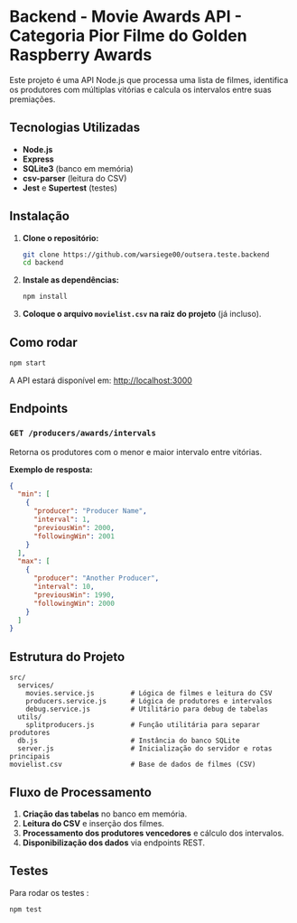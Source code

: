 # Backend - Movie Awards API - Categoria Pior Filme do Golden Raspberry Awards

Este projeto é uma API Node.js que processa uma lista de filmes, identifica os produtores com múltiplas vitórias e calcula os intervalos entre suas premiações.

## Tecnologias Utilizadas

- **Node.js**
- **Express**
- **SQLite3** (banco em memória)
- **csv-parser** (leitura do CSV)
- **Jest** e **Supertest** (testes)

## Instalação

1. **Clone o repositório:**
   ```bash
   git clone https://github.com/warsiege00/outsera.teste.backend
   cd backend
   ```

2. **Instale as dependências:**
   ```bash
   npm install
   ```

3. **Coloque o arquivo `movielist.csv` na raiz do projeto** (já incluso).

## Como rodar

```bash
npm start
```

A API estará disponível em: [http://localhost:3000](http://localhost:3000)

## Endpoints

### `GET /producers/awards/intervals`

Retorna os produtores com o menor e maior intervalo entre vitórias.

**Exemplo de resposta:**
```json
{
  "min": [
    {
      "producer": "Producer Name",
      "interval": 1,
      "previousWin": 2000,
      "followingWin": 2001
    }
  ],
  "max": [
    {
      "producer": "Another Producer",
      "interval": 10,
      "previousWin": 1990,
      "followingWin": 2000
    }
  ]
}
```
## Estrutura do Projeto

```
src/
  services/
    movies.service.js         # Lógica de filmes e leitura do CSV
    producers.service.js      # Lógica de produtores e intervalos
    debug.service.js          # Utilitário para debug de tabelas
  utils/
    splitproducers.js         # Função utilitária para separar produtores
  db.js                       # Instância do banco SQLite
  server.js                   # Inicialização do servidor e rotas principais
movielist.csv                 # Base de dados de filmes (CSV)
```

## Fluxo de Processamento

1. **Criação das tabelas** no banco em memória.
2. **Leitura do CSV** e inserção dos filmes.
3. **Processamento dos produtores vencedores** e cálculo dos intervalos.
4. **Disponibilização dos dados** via endpoints REST.

## Testes

Para rodar os testes :

```bash
npm test
```
